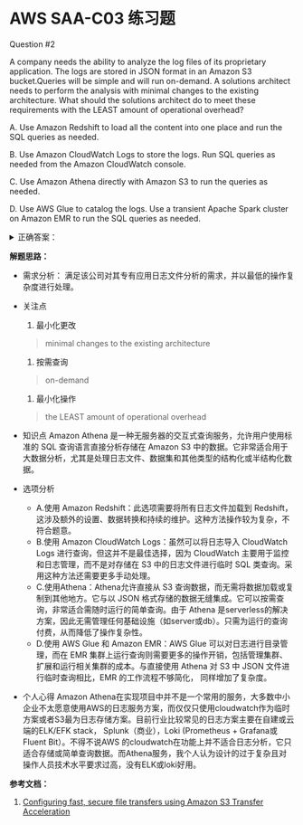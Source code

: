 # AWS SAA-C03 练习题

Question #2

A company needs the ability to analyze the log files of its proprietary application. The logs are stored in JSON format in an Amazon S3 bucket.Queries will be simple and will run on-demand. A solutions architect needs to perform the analysis with minimal changes to the existing architecture.
What should the solutions architect do to meet these requirements with the LEAST amount of operational overhead?

A. Use Amazon Redshift to load all the content into one place and run the SQL queries as needed.

B. Use Amazon CloudWatch Logs to store the logs. Run SQL queries as needed from the Amazon CloudWatch console.

C. Use Amazon Athena directly with Amazon S3 to run the queries as needed.

D. Use AWS Glue to catalog the logs. Use a transient Apache Spark cluster on Amazon EMR to run the SQL queries as needed.

<details>
<summary>
正确答案：
</summary>
  C
</details>

**解题思路：**

* 需求分析：
满足该公司对其专有应用日志文件分析的需求，并以最低的操作复杂度进行处理。

* 关注点
  1. 最小化更改
  > minimal changes to the existing architecture
  1. 按需查询
  > on-demand
  1. 最小化操作
  > the LEAST amount of operational overhead


* 知识点
Amazon Athena 是一种无服务器的交互式查询服务，允许用户使用标准的 SQL 查询语言直接分析存储在 Amazon S3 中的数据。它非常适合用于大数据分析，尤其是处理日志文件、数据集和其他类型的结构化或半结构化数据。

* 选项分析
  * A.使用 Amazon Redshift：此选项需要将所有日志文件加载到 Redshift，这涉及额外的设置、数据转换和持续的维护。这种方法操作较为复杂，不符合题意。
  * B.使用 Amazon CloudWatch Logs：虽然可以将日志导入 CloudWatch Logs 进行查询，但这并不是最佳选择，因为 CloudWatch 主要用于监控和日志管理，而不是对存储在 S3 中的日志文件进行临时 SQL 类查询。采用这种方法还需要更多手动处理。
  * C.使用Athena：Athena允许直接从 S3 查询数据，而无需将数据加载或复制到其他地方。它与以 JSON 格式存储的数据无缝集成。它可以按需查询，非常适合需随时运行的简单查询。由于 Athena 是serverless的解决方案，因此无需管理任何基础设施（如server或db）。只需为运行的查询付费，从而降低了操作复杂性。
  * D.使用 AWS Glue 和 Amazon EMR：AWS Glue 可以对日志进行目录管理，而在 EMR 集群上运行查询则需要更多的操作开销，包括管理集群、扩展和运行相关集群的成本。与直接使用 Athena 对 S3 中 JSON 文件进行临时查询相比，EMR 的工作流程不够简化， 同样增加了复杂度。

* 个人心得
Amazon Athena在实现项目中并不是一个常用的服务，大多数中小企业不太愿意使用AWS的日志服务方案，而仅仅只使用cloudwatch作为临时方案或者S3最为日志存储方案。目前行业比较常见的日志方案主要在自建或云端的ELK/EFK stack， Splunk（商业），Loki (Prometheus + Grafana或 Fluent Bit）。不得不说AWS 的cloudwatch在功能上并不适合日志分析，它只适合存储或简单查询数据。而Athena服务，我个人认为设计的过于复杂且对操作人员技术水平要求过高，没有ELK或loki好用。

**参考文档：**

1. [Configuring fast, secure file transfers using Amazon S3 Transfer Acceleration](https://docs.aws.amazon.com/AmazonS3/latest/userguide/transfer-acceleration.html)
